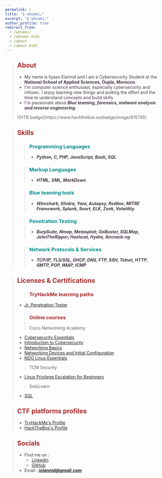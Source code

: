 ```yaml
---
permalink: /
title: "$ whoami;"
excerpt: "$ whoami;"
author_profile: true
redirect_from: 
  - /whoami/
  - /whoami.html
  - /about
  - /about.html
---
```

> ## **<strong><font color="Brown">About</font></strong>**
> * <font color="#423644">My name is Ilyass Elannid and I am a Cybersecurity Student at the <strong>National School of Applied Sciences, Oujda, Morocco.</strong></font>
> * <font color="#423644">I'm computer science enthusiast, especially cybersecurity and infosec. I enjoy learning new things and putting the effort and the time to understand concepts and build skills.</font>
> * <font color="#423644">I'm passionate about <strong><em>Blue teaming, forensics, malware analysis and reverse engineering. </em></strong></font>
>
><script src="https://tryhackme.com/badge/742046"></script>   ![HTB badge](https://www.hackthebox.eu/badge/image/815745)
 
> ## **<strong><font color="Brown">Skills</font></strong>**
>> ### **<strong><font color="DarkCyan">Programming Languages</font></strong>**
>> * <font color="#423644"><em><strong>Python, C, PHP, JavaScript, Bash, SQL</strong></em>
>
>>### **<strong><font color="DarkCyan">Markup Languages</font></strong>**
>> * <font color="#423644"><em><strong>HTML, XML, MarkDown</strong></em>
>
>> ### **<strong><font color="DarkCyan">Blue teaming tools</font></strong>**
>> * <font color="#423644"><em><strong>Wireshark, Ghidra, Yara, Autopsy, Redline, MITRE Framework, Splunk, Snort, ELK, Zeek, Volatility</strong></em>
>
>> ### **<strong><font color="DarkCyan">Penetration Testing</font></strong>**
>> * <font color="#423644"><em><strong>BurpSuite, Nmap, Metasploit, GoBuster, SQLMap, JohnTheRipper, Hashcat, Hydra, Aircrack-ng </strong></em>
>
>> ### **<strong><font color="DarkCyan">Network Protocols & Services</font></strong>**
>> * <font color="#423644"><em><strong>TCP/IP, TLS/SSL, DHCP, DNS, FTP, SSH, Telnet, HTTP, SMTP, POP, IMAP, ICMP</strong></em>
>

> ## **<strong><font color="Brown">Licenses & Certifications</font></strong>**
>>### **<strong><font color="Brown">TryHackMe learning paths</font></strong>**
> * <a href="https://tryhackme-certificates.s3-eu-west-1.amazonaws.com/THM-IVMY2PLHQ3.png" target="_blank">Jr. Penetration Tester</a>
>
>>### **<strong><font color="Brown">Online courses</font></strong>**
>>  <bold>Cisco Networking Academy</bold>
> * <a href="https://www.credly.com/badges/16865949-5454-4173-a5c2-2ecb78787660/linked_in_profile" target="_blank">Cybersecurity Essentials</a>
> * <a href="https://www.credly.com/badges/7add1fc0-583e-4c3d-948d-a95fa95da048/linked_in_profile" target="_blank">Introduction to Cybersecurity</a>
> * <a href="https://www.credly.com/badges/e963a5df-7813-4103-974e-9eac2dfb54c8/linked_in_profile" target="_blank">Networking Basics</a>
> * <a href="https://www.credly.com/badges/93ea7860-d561-49ee-b0a6-883dd849fb6d/linked_in_profile" target="_blank">Networking Devices and Initial Configuration</a>
> * <a href="https://github.com/Ily455/CERTIF/blob/main/IlyassElannid-NDG%20Linux%20Essent-certificate.pdf" target="_blank">NDG Linux Essentials</a><br>
>>
>>  <bold>TCM Security</bold>
> * <a href="https://github.com/Ily455/CERTIF/blob/main/certificate-of-completion-for-linux-privilege-escalation-for-beginners.pdf" target="_blank">Linux Privilege Escalation for Beginners</a>
>>
>>  <bold>SoloLearn</bold>
> * <a href="https://www.sololearn.com/certificates/CT-JXBQGCSG" target="_blank">SQL</a>

> ## **<strong><font color="Brown">CTF platforms profiles</font></strong>**
> * <a href="https://tryhackme.com/p/Ily455" target="_blank">TryHackMe's Profile</a>
> * <a href="https://app.hackthebox.com/users/815745" target="_blank">HackTheBox's Profile</a>


> ## **<strong><font color="Brown">Socials</font></strong>**
> * <font color="#423644">Find me on : </font>
>   * <a href="https://www.linkedin.com/in/ilyass-elannid/" target="_blank">Linkedin</a>
>   * <a href="https://github.com/Ily455" target="_blank">GitHub</a>
> * <font color="#423644">Email : <em><strong>ielannid@gmail.com</strong></em></font>
